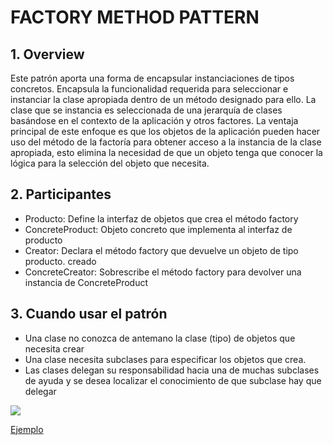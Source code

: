 # FACTORY METHOD PATTERN

## 1. Overview
Este patrón aporta una forma de encapsular instanciaciones de tipos concretos. Encapsula la funcionalidad requerida para seleccionar e instanciar la clase apropiada dentro de un método designado para ello. La clase que se instancia es seleccionada de una jerarquía de clases basándose en el contexto de la aplicación y otros factores.
La ventaja principal de este enfoque es que los objetos de la aplicación pueden hacer uso del método de la factoría para obtener acceso a la instancia de la clase apropiada, esto elimina la necesidad de que un objeto tenga que conocer la lógica para la selección del objeto que necesita.

## 2. Participantes
* Producto: Define la interfaz de objetos que crea el método factory
* ConcreteProduct: Objeto concreto que implementa al interfaz de producto
* Creator: Declara el método factory que devuelve un objeto de tipo producto. creado
* ConcreteCreator: Sobrescribe el método factory para devolver una instancia de ConcreteProduct 

## 3. Cuando usar el patrón
* Una clase no conozca de antemano la clase (tipo) de objetos que necesita crear
* Una clase necesita subclases para especificar los objetos que crea.
* Las clases delegan su responsabilidad hacia una de muchas subclases de ayuda y se desea localizar el conocimiento de que subclase hay que delegar


![](https://upload.wikimedia.org/wikipedia/commons/7/73/Factory_Method.png)

[Ejemplo](https://github.com/ajpaez/Learning/tree/master/Design%20Patterms/src/main/java/apr/learning/pattern/creational/factorymethod)